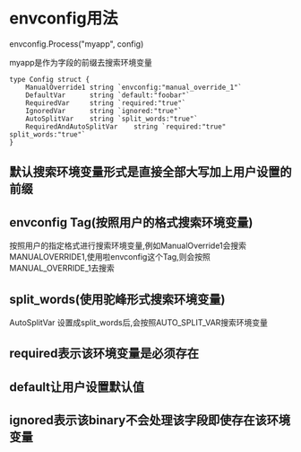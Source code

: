 # envconfig用法

envconfig.Process("myapp", config)

myapp是作为字段的前缀去搜索环境变量

```
type Config struct {
	ManualOverride1 string `envconfig:"manual_override_1"`
	DefaultVar      string `default:"foobar"`
	RequiredVar     string `required:"true"`
	IgnoredVar      string `ignored:"true"`
	AutoSplitVar    string `split_words:"true"`
	RequiredAndAutoSplitVar    string `required:"true" split_words:"true"`
}
```

## 默认搜索环境变量形式是直接全部大写加上用户设置的前缀

## envconfig Tag(按照用户的格式搜索环境变量)

按照用户的指定格式进行搜索环境变量,例如ManualOverride1会搜索MANUALOVERRIDE1,使用啦envconfig这个Tag,则会按照MANUAL_OVERRIDE_1去搜索

## split_words(使用驼峰形式搜索环境变量)

AutoSplitVar 设置成split_words后,会按照AUTO_SPLIT_VAR搜索环境变量

## required表示该环境变量是必须存在

## default让用户设置默认值

## ignored表示该binary不会处理该字段即使存在该环境变量
